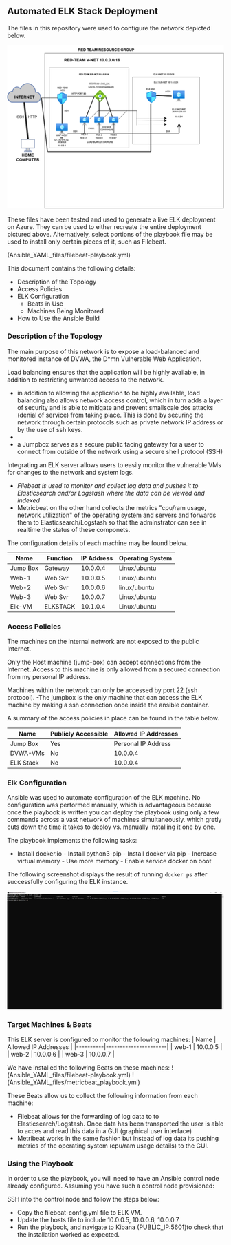 ## Automated ELK Stack Deployment

The files in this repository were used to configure the network depicted below.

![VIRTUAL NETWORK DIAGRAM](Images/NETWORK_DIAGRAM.png)

These files have been tested and used to generate a live ELK deployment on Azure. They can be used to either recreate the entire deployment pictured above. Alternatively, select portions of the playbook file may be used to install only certain pieces of it, such as Filebeat.

  (Ansible_YAML_files/filebeat-playbook.yml)

This document contains the following details:
- Description of the Topology
- Access Policies
- ELK Configuration
  - Beats in Use
  - Machines Being Monitored
- How to Use the Ansible Build


### Description of the Topology

The main purpose of this network is to expose a load-balanced and monitored instance of DVWA, the D*mn Vulnerable Web Application.

Load balancing ensures that the application will be highly available, in addition to restricting  unwanted access to the network.
- in addition to allowing the application to be highly available, load balancing also allows network access control, which in turn adds a layer of security and is able to mitigate and prevent smallscale dos attacks (denial of service) from taking place. This is done by securing the network through certain protocols such as private network IP address or by the use of  ssh keys. 
- 
- a Jumpbox serves as a secure public facing gateway for a user to connect from outside of the network using a secure shell protocol (SSH)  

Integrating an ELK server allows users to easily monitor the vulnerable VMs for changes to the network and system logs.
- _Filebeat is used to monitor and collect log data and pushes it to Elasticsearch and/or Logstash where the data can be viewed and indexed_
- Metricbeat on the other hand collects the metrics "cpu/ram usage, network utilization" of the operating system and servers and forwards them to Elasticsearch/Logstash so that the adminstrator can see in realtime the status  of these componets.

The configuration details of each machine may be found below.


| Name     | Function | IP Address | Operating System |
|----------|----------|------------|------------------|
| Jump Box | Gateway  | 10.0.0.4  |    Linux/ubuntu   |
| Web-1    | Web Svr |  10.0.0.5  |    Linux/ubuntu   |
| Web-2    | Web Svr |  10.0.0.6  |    linux/ubuntu   |
| Web-3    | Web Svr |  10.0.0.7  |    Linux/ubuntu   |
| Elk-VM   |ELKSTACK | 10.1.0.4   |    Linux/ubuntu   |
### Access Policies

The machines on the internal network are not exposed to the public Internet. 

Only the Host machine (jump-box) can accept connections from the Internet. Access to this machine is only allowed from a secured connection from my personal IP address.

Machines within the network can only be accessed by port 22 (ssh protocol).
-The jumpbox is the only machine that can access the  ELK machine by making a ssh connection once inside the ansible container.

A summary of the access policies in place can be found in the table below.

| Name     | Publicly Accessible | Allowed IP Addresses |
|----------|---------------------|----------------------|
| Jump Box |       Yes           | Personal IP Address  |
| DVWA-VMs |       No            | 10.0.0.4             |
| ELK Stack|        No           | 10.0.0.4             |

### Elk Configuration

Ansible was used to automate configuration of the ELK machine. No configuration was performed manually, which is advantageous because once the playbook is written you can deploy the playbook using only a few commands across a vast network of machines simultaneously. which gretly cuts down the time it takes to deploy vs. manually installing it one by one. 

The playbook implements the following tasks:

   - Install docker.io
    - Install python3-pip
    - Install docker via pip
    - Increase virtual memory
    - Use more memory
    - Enable service docker on boot

The following screenshot displays the result of running `docker ps` after successfully configuring the ELK instance.

![DOCKER PS OUTPUT](Images/confirm_sebp_installed.png)

### Target Machines & Beats
This ELK server is configured to monitor the following machines:
 | Name     | Allowed IP Addresses |
|----------|----------------------|
| web-1 | 10.0.0.5                |
| web-2 | 10.0.0.6                |
| web-3 |  10.0.0.7               |

We have installed the following Beats on these machines:
!(Ansible_YAML_files/filebeat-playbook.yml)
!(Ansible_YAML_files/metricbeat_playbook.yml)

These Beats allow us to collect the following information from each machine:
- Filebeat allows for the forwarding of log data to to Elasticsearch/Logstash. Once data has been transported the user is able to acces and read this data in a GUI (graphical user interface)
- Metribeat works in the same fashion but instead of log data its pushing metrics of the operating system (cpu/ram usage details) to the GUI.

### Using the Playbook
In order to use the playbook, you will need to have an Ansible control node already configured. Assuming you have such a control node provisioned: 

SSH into the control node and follow the steps below:
- Copy the filebeat-config.yml file to ELK VM.
- Update the hosts file to include 10.0.0.5, 10.0.0.6, 10.0.0.7
- Run the playbook, and navigate to Kibana (PUBLIC_IP:5601)to check that the installation worked as expected.
